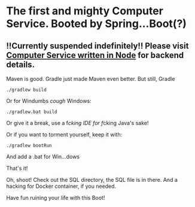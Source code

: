 # The first and mighty Computer Service. Booted by Spring...Boot(?)

## !!Currently suspended indefinitely!! Please visit [Computer Service written in Node](https://github.com/bodetaima/computer.services.node) for backend details.

Maven is good. Gradle just made Maven even better. But still, Gradle

`./gradlew build`

Or for Windumbs *cough* Windows:

`./gradlew.bat build`

Or give it a break, use a f*cking IDE for f*cking Java's sake!

Or if you want to torment yourself, keep it with:

`./gradlew bootRun`

And add a .bat for Win...dows

That's it!

Oh, shoot! Check out the SQL directory, the SQL file is in there. And a hacking for Docker container, if you needed.

Have fun ruining your life with this Boot!

